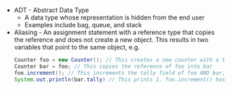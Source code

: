 - ADT - Abstract Data Type
  - A data type whose representation is hidden from the end user
  - Examples include bag, queue, and stack
- Aliasing - An assignment statement with a reference type that copies the
  reference and does not create a new object. This results in two variables
  that point to the same object, e.g.
  ```java
  Counter foo = new Counter(); // This creates a new counter with a tally of 0
  Counter bar = foo; // This copies the reference of foo into bar
  foo.increment(); // This increments the tally field of foo AND bar, as they share the same reference
  System.out.println(bar.tally) // This prints 1. foo.increment() has also incremented bar
  ```